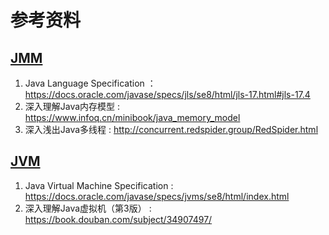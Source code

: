 # 参考资料

## [JMM](./src/main/java/example/jmm/jmm.md)

1. Java Language Specification ：<https://docs.oracle.com/javase/specs/jls/se8/html/jls-17.html#jls-17.4>
2. 深入理解Java内存模型 : <https://www.infoq.cn/minibook/java_memory_model>
3. 深入浅出Java多线程 : <http://concurrent.redspider.group/RedSpider.html>

## [JVM](./src/main/java/example/jvm/jvm.md)

1. Java Virtual Machine Specification : <https://docs.oracle.com/javase/specs/jvms/se8/html/index.html>
2. 深入理解Java虚拟机（第3版） : <https://book.douban.com/subject/34907497/>
